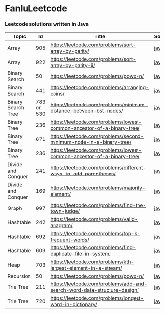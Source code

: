# FanluLeetcode

### Leetcode solutions written in Java


| Topic | Id | Title | Solution |
|---|---|---|---|
|Array|905|https://leetcode.com/problems/sort-array-by-parity/|[java](https://github.com/Fanlu91/FanluLeetcode/blob/master/src/array/SortArrayByParity.java)|
|Array|922|https://leetcode.com/problems/sort-array-by-parity-ii/|[java](https://github.com/Fanlu91/FanluLeetcode/blob/master/src/array/SortArrayByParityII.java)|
|Binary Search|50|https://leetcode.com/problems/powx-n/|[java](https://github.com/Fanlu91/FanluLeetcode/blob/master/src/binarysearch/PowXN.java)|
|Binary Search|441|https://leetcode.com/problems/arranging-coins/|[java](https://github.com/Fanlu91/FanluLeetcode/blob/master/src/binarysearch/ArrangingCoins.java)|
|Binary Search Tree|783 or 530|https://leetcode.com/problems/minimum-distance-between-bst-nodes/|[java](https://github.com/Fanlu91/FanluLeetcode/blob/master/src/binarysearchtree/MinimumDistanceBetweenBSTNodes.java)|
|Binary Tree|236|https://leetcode.com/problems/lowest-common-ancestor-of-a-binary-tree/|[java](https://github.com/Fanlu91/FanluLeetcode/blob/master/src/binarytree/LowestCommonAncestorOfABinaryTree.java)|
|Binary Tree|671|https://leetcode.com/problems/second-minimum-node-in-a-binary-tree/|[java](https://github.com/Fanlu91/FanluLeetcode/blob/master/src/binarytree/SecondMinimumNodeInABinaryTree.java)|
|Binary Tree|236|https://leetcode.com/problems/lowest-common-ancestor-of-a-binary-tree/|[java](https://github.com/Fanlu91/FanluLeetcode/blob/master/src/binarytree/AllNodesDistanceKInBinaryTree.java)|
|Divide and Conquer|241|https://leetcode.com/problems/different-ways-to-add-parentheses/|[java](https://github.com/Fanlu91/FanluLeetcode/blob/master/src/divideandconquer/DifferentWaysToAddParentheses.java)|
|Divide and Conquer|169|https://leetcode.com/problems/majority-element/|[java](https://github.com/Fanlu91/FanluLeetcode/blob/master/src/divideandconquer/MajorityElement.java)|
|Graph|997|https://leetcode.com/problems/find-the-town-judge/|[java](https://github.com/Fanlu91/FanluLeetcode/blob/master/src/graph/FindTheTownJudge.java)|
|Hashtable|242|https://leetcode.com/problems/valid-anagram/|[java](https://github.com/Fanlu91/FanluLeetcode/blob/master/src/hashtable/ValidAnagram.java)|
|Hashtable|692|https://leetcode.com/problems/top-k-frequent-words/|[java](https://github.com/Fanlu91/FanluLeetcode/blob/master/src/hashtable/TopKFrequentWords.java)|
|Hashtable|609|https://leetcode.com/problems/find-duplicate-file-in-system/|[java](https://github.com/Fanlu91/FanluLeetcode/blob/master/src/hashtable/FindDuplicateFileInSystem.java)|
|Heap|703|https://leetcode.com/problems/kth-largest-element-in-a-stream/|[java](https://github.com/Fanlu91/FanluLeetcode/blob/master/src/heap/KthLargest.java)|
|Recursion|50|https://leetcode.com/problems/powx-n/|[java](https://github.com/Fanlu91/FanluLeetcode/blob/master/src/recursion/LongestUnivaluePath.java)|
|Trie Tree|211|https://leetcode.com/problems/add-and-search-word-data-structure-design/|[java](https://github.com/Fanlu91/FanluLeetcode/blob/master/src/trietree/WordDictionary.java)|
|Trie Tree|720|https://leetcode.com/problems/longest-word-in-dictionary/|[java](https://github.com/Fanlu91/FanluLeetcode/blob/master/src/trietree/LongestWordInDictionary.java)|
